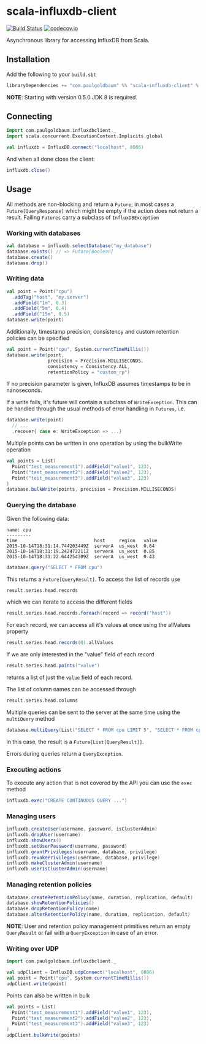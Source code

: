 scala-influxdb-client
=====================

[![Build Status](https://travis-ci.org/paulgoldbaum/scala-influxdb-client.svg?branch=master)](https://travis-ci.org/paulgoldbaum/scala-influxdb-client)
[![codecov.io](http://codecov.io/github/paulgoldbaum/scala-influxdb-client/coverage.svg?branch=master)](http://codecov.io/github/paulgoldbaum/scala-influxdb-client?branch=master)

Asynchronous library for accessing InfluxDB from Scala.

## Installation
Add the following to your `build.sbt`
```scala
libraryDependencies += "com.paulgoldbaum" %% "scala-influxdb-client" % "0.6.0"
```
**NOTE**: Starting with version 0.5.0 JDK 8 is required.

## Connecting
```scala
import com.paulgoldbaum.influxdbclient._
import scala.concurrent.ExecutionContext.Implicits.global

val influxdb = InfluxDB.connect("localhost", 8086)
```

And when all done close the client:
 
```scala
influxdb.close()
```

## Usage
All methods are non-blocking and return a `Future`; in most cases a `Future[QueryResponse]` which might be empty if
the action does not return a result. Failing `Futures` carry a subclass of `InfluxDBException`

### Working with databases
```scala
val database = influxdb.selectDatabase("my_database")
database.exists() // => Future[Boolean]
database.create()
database.drop()
```

### Writing data 
```scala
val point = Point("cpu")
  .addTag("host", "my.server")
  .addField("1m", 0.3)
  .addField("5m", 0.4)
  .addField("15m", 0.5)
database.write(point)
```
Additionally, timestamp precision, consistency and custom retention policies can be specified
```scala
val point = Point("cpu", System.currentTimeMillis())
database.write(point,
               precision = Precision.MILLISECONDS,
               consistency = Consistency.ALL, 
               retentionPolicy = "custom_rp")
```
If no precision parameter is given, InfluxDB assumes timestamps to be in nanoseconds.

If a write fails, it's future will contain a subclass of `WriteException`. This can be handled through the usual
methods of error handling in `Futures`, i.e.
```scala
database.write(point)
  // ...
  .recover{ case e: WriteException => ...}
```

Multiple points can be written in one operation by using the bulkWrite operation
```scala
val points = List(
  Point("test_measurement1").addField("value1", 123),
  Point("test_measurement2").addField("value2", 123),
  Point("test_measurement3").addField("value3", 123)
)
database.bulkWrite(points, precision = Precision.MILLISECONDS)
```

### Querying the database
Given the following data:
```
name: cpu
---------
time                            host     region   value
2015-10-14T18:31:14.744203449Z	serverA  us_west  0.64
2015-10-14T18:31:19.242472211Z	serverA  us_west  0.85
2015-10-14T18:31:22.644254309Z	serverA  us_west  0.43
```
```scala
database.query("SELECT * FROM cpu")
```
This returns a `Future[QueryResult]`. To access the list of records use
```scala
result.series.head.records
```
which we can iterate to access the different fields
```scala
result.series.head.records.foreach(record => record("host"))
```
For each record, we can access all it's values at once using the allValues property
```scala
result.series.head.records(0).allValues
```

If we are only interested in the "value" field of each record
```scala
result.series.head.points("value")
```
returns a list of just the `value` field of each record.

The list of column names can be accessed through
```scala
result.series.head.columns
```

Multiple queries can be sent to the server at the same time using the `multiQuery` method
```scala
database.multiQuery(List("SELECT * FROM cpu LIMIT 5", "SELECT * FROM cpu LIMIT 5 OFFSET 5"))
```

In this case, the result is a `Future[List[QueryResult]]`.

Errors during queries return a `QueryException`.

### Executing actions
To execute any action that is not covered by the API you can use the `exec` method
```scala
influxdb.exec("CREATE CONTINUOUS QUERY ...")
```

### Managing users
```scala
influxdb.createUser(username, password, isClusterAdmin)
influxdb.dropUser(username)
influxdb.showUsers()
influxdb.setUserPassword(username, password)
influxdb.grantPrivileges(username, database, privilege)
influxdb.revokePrivileges(username, database, privilege)
influxdb.makeClusterAdmin(username)
influxdb.userIsClusterAdmin(username)
```

### Managing retention policies
```scala
database.createRetentionPolicy(name, duration, replication, default)
database.showRetentionPolicies()
database.dropRetentionPolicy(name)
database.alterRetentionPolicy(name, duration, replication, default)
```

**NOTE**: User and retention policy management primitives return an empty `QueryResult` or fail with a `QueryException` in case of an error.

### Writing over UDP
```scala
import com.paulgoldbaum.influxdbclient._

val udpClient = InfluxDB.udpConnect("localhost", 8086)
val point = Point("cpu", System.currentTimeMillis())
udpClient.write(point)
```
Points can also be written in bulk
```scala
val points = List(
  Point("test_measurement1").addField("value1", 123),
  Point("test_measurement2").addField("value2", 123),
  Point("test_measurement3").addField("value3", 123)
)
udpClient.bulkWrite(points)
```
